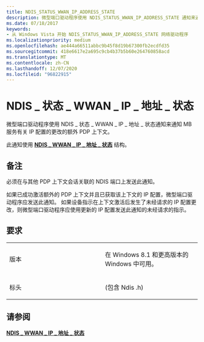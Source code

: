 ```yaml
---
title: NDIS_STATUS_WWAN_IP_ADDRESS_STATE
description: 微型端口驱动程序使用 NDIS_STATUS_WWAN_IP_ADDRESS_STATE 通知来通知 MB 服务有关 IP 配置的更改的额外 PDP 上下文。
ms.date: 07/18/2017
keywords:
- 从 Windows Vista 开始 NDIS_STATUS_WWAN_IP_ADDRESS_STATE 网络驱动程序
ms.localizationpriority: medium
ms.openlocfilehash: ae444a66511abbc9b45f8d19b67300fb2ecdfd35
ms.sourcegitcommit: 418e6617e2a695c9cb4b37b5b60e264760858acd
ms.translationtype: MT
ms.contentlocale: zh-CN
ms.lasthandoff: 12/07/2020
ms.locfileid: "96822915"
---
```

# <a name="ndis_status_wwan_ip_address_state"></a>NDIS \_ 状态 \_ WWAN \_ IP \_ 地址 \_ 状态


微型端口驱动程序使用 NDIS \_ 状态 \_ WWAN \_ IP \_ 地址 \_ 状态通知来通知 MB 服务有关 IP 配置的更改的额外 PDP 上下文。

此通知使用 [**NDIS \_ WWAN \_ IP \_ 地址 \_ 状态**](/windows-hardware/drivers/ddi/ndiswwan/ns-ndiswwan-_ndis_wwan_ip_address_state) 结构。

<a name="remarks"></a>备注
-------

必须在与其他 PDP 上下文会话关联的 NDIS 端口上发送此通知。

如果已成功激活额外的 PDP 上下文并且已获取该上下文的 IP 配置，微型端口驱动程序应发送此通知。 如果设备指示在上下文激活后发生了未经请求的 IP 配置更改，则微型端口驱动程序应使用更新的 IP 配置发送此通知的未经请求的指示。

<a name="requirements"></a>要求
------------

<table>
<colgroup>
<col width="50%" />
<col width="50%" />
</colgroup>
<tbody>
<tr class="odd">
<td><p>版本</p></td>
<td><p>在 Windows 8.1 和更高版本的 Windows 中可用。</p></td>
</tr>
<tr class="even">
<td><p>标头</p></td>
<td> (包含 Ndis .h) </td>
</tr>
</tbody>
</table>

## <a name="see-also"></a>请参阅


[**NDIS \_ WWAN \_ IP \_ 地址 \_ 状态**](/windows-hardware/drivers/ddi/ndiswwan/ns-ndiswwan-_ndis_wwan_ip_address_state)

 

